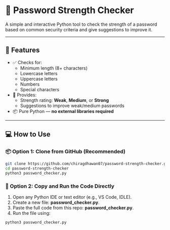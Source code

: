 # 🔐 Password Strength Checker

A simple and interactive Python tool to check the strength of a password based on common security criteria and give suggestions to improve it.

---

## 🚀 Features

- ✅ Checks for:
  - Minimum length (8+ characters)
  - Lowercase letters
  - Uppercase letters
  - Numbers
  - Special characters
- 🧠 Provides:
  - Strength rating: **Weak**, **Medium**, or **Strong**
  - Suggestions to improve weak/medium passwords
- 📦 Pure Python — **no external libraries required**

---

## 💻 How to Use

### 📦 Option 1: Clone from GitHub (Recommended)

```bash
git clone https://github.com/chiragdhawan07/password-strength-checker.git
cd password-strength-checker
python3 password_checker.py
```
### 🧾 Option 2: Copy and Run the Code Directly

1. Open any Python IDE or text editor (e.g., VS Code, IDLE).
2. Create a new file: **password_checker.py**.
3. Paste the full code from this repo: **password_checker.py**.
4. Run the file using:

```bash
python3 password_checker.py
```

 
